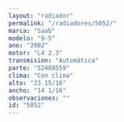 ```yaml
---
layout: "radiador"
permalink: "/radiadores/5052/"
marca: "Saab"
modelo: "9-5"
ano: "2002"
motor: "L4 2.3"
transmision: "Automática"
parte: "52488559"
clima: "Con clima"
alto: "23 15/16"
ancho: "14 1/16"
observaciones: ""
id: "5052"
---
```



